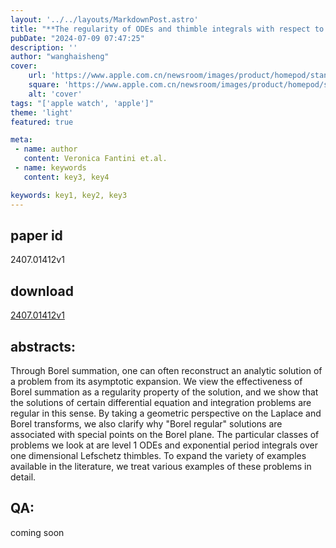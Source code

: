 ```yaml
---
layout: '../../layouts/MarkdownPost.astro'
title: "**The regularity of ODEs and thimble integrals with respect to Borel summation**"
pubDate: "2024-07-09 07:47:25"
description: ''
author: "wanghaisheng"
cover:
    url: 'https://www.apple.com.cn/newsroom/images/product/homepod/standard/Apple-HomePod-hero-230118_big.jpg.large_2x.jpg'
    square: 'https://www.apple.com.cn/newsroom/images/product/homepod/standard/Apple-HomePod-hero-230118_big.jpg.large_2x.jpg'
    alt: 'cover'
tags: "['apple watch', 'apple']"
theme: 'light'
featured: true

meta:
 - name: author
   content: Veronica Fantini et.al.
 - name: keywords
   content: key3, key4

keywords: key1, key2, key3
---
```


## paper id
2407.01412v1
## download
[2407.01412v1](http://arxiv.org/abs/2407.01412v1)
## abstracts:
Through Borel summation, one can often reconstruct an analytic solution of a problem from its asymptotic expansion. We view the effectiveness of Borel summation as a regularity property of the solution, and we show that the solutions of certain differential equation and integration problems are regular in this sense. By taking a geometric perspective on the Laplace and Borel transforms, we also clarify why "Borel regular" solutions are associated with special points on the Borel plane. The particular classes of problems we look at are level 1 ODEs and exponential period integrals over one dimensional Lefschetz thimbles. To expand the variety of examples available in the literature, we treat various examples of these problems in detail.
## QA:
coming soon
